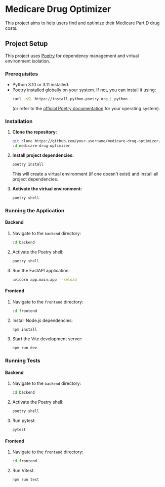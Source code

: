 # Medicare Drug Optimizer

This project aims to help users find and optimize their Medicare Part D drug costs.

## Project Setup

This project uses [Poetry](https://python-poetry.org/) for dependency management and virtual environment isolation.

### Prerequisites

*   Python 3.10 or 3.11 installed.
*   Poetry installed globally on your system. If not, you can install it using:
    ```bash
    curl -sSL https://install.python-poetry.org | python -
    ```
    (or refer to the [official Poetry documentation](https://python-poetry.org/docs/#installation) for your operating system).

### Installation

1.  **Clone the repository:**
    ```bash
    git clone https://github.com/your-username/medicare-drug-optimizer.git
    cd medicare-drug-optimizer
    ```

2.  **Install project dependencies:**
    ```bash
    poetry install
    ```
    This will create a virtual environment (if one doesn't exist) and install all project dependencies.

3.  **Activate the virtual environment:**
    ```bash
    poetry shell
    ```

### Running the Application

#### Backend
1.  Navigate to the `backend` directory:
    ```bash
    cd backend
    ```
2.  Activate the Poetry shell:
    ```bash
    poetry shell
    ```
3.  Run the FastAPI application:
    ```bash
    uvicorn app.main:app --reload
    ```

#### Frontend
1.  Navigate to the `frontend` directory:
    ```bash
    cd frontend
    ```
2.  Install Node.js dependencies:
    ```bash
    npm install
    ```
3.  Start the Vite development server:
    ```bash
    npm run dev
    ```

### Running Tests

#### Backend
1.  Navigate to the `backend` directory:
    ```bash
    cd backend
    ```
2.  Activate the Poetry shell:
    ```bash
    poetry shell
    ```
3.  Run pytest:
    ```bash
    pytest
    ```

#### Frontend
1.  Navigate to the `frontend` directory:
    ```bash
    cd frontend
    ```
2.  Run Vitest:
    ```bash
    npm run test
    ```